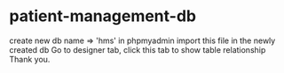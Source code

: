 # patient-management-db
create new db name => 'hms' in phpmyadmin
import this file in the newly created db
Go to designer tab, click this tab to show table relationship
Thank you.
